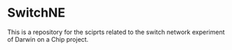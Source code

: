 # SwitchNE
This is a repository for the sciprts related to the switch network experiment of Darwin on a Chip project.
